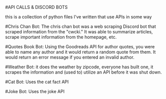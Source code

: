 #API CALLS & DISCORD BOTS

this is a collection of python files I've written that use APIs in some way


#Chris Chan Bot:
The chris chan bot was a web scraping Discord bot that scraped information from the "cwcki." It was able to summarize articles, scrape important information from the homepage, etc.

#Quotes Book Bot:
Using the Goodreads API for author quotes, you were able to name any author and it would return a random quote from them. It would return an error message if you entered an invalid author. 

#Weather Bot:
it does the weather by zipcode, everyone has built one, it scrapes the information and (used to) utilize an API before it was shut down.

#Cat Bot:
Uses the cat fact API

#Joke Bot:
Uses the joke API
